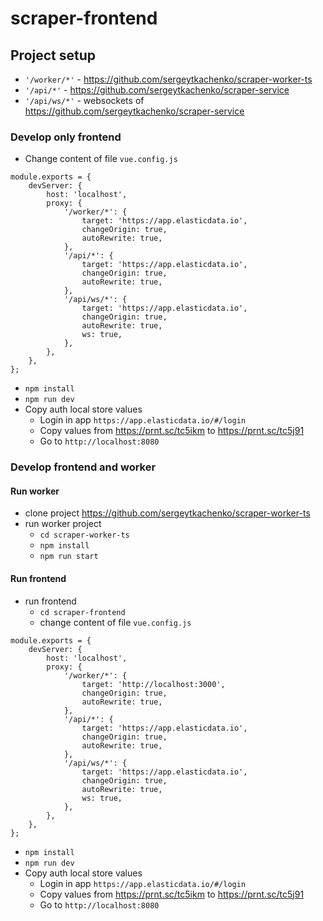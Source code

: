 # scraper-frontend

## Project setup

* ```'/worker/*'``` - https://github.com/sergeytkachenko/scraper-worker-ts
* ```'/api/*'``` - https://github.com/sergeytkachenko/scraper-service
* ```'/api/ws/*'``` - websockets of https://github.com/sergeytkachenko/scraper-service

### Develop only frontend

* Change content of file ```vue.config.js```
```
module.exports = {
	devServer: {
		host: 'localhost',
		proxy: {
			'/worker/*': {
				target: 'https://app.elasticdata.io',
				changeOrigin: true,
				autoRewrite: true,
			},
			'/api/*': {
				target: 'https://app.elasticdata.io',
				changeOrigin: true,
				autoRewrite: true,
			},
			'/api/ws/*': {
				target: 'https://app.elasticdata.io',
				changeOrigin: true,
				autoRewrite: true,
				ws: true,
			},
		},
	},
};

```
* ``npm install``
* ```npm run dev```
* Copy auth local store values
    * Login in app ```https://app.elasticdata.io/#/login```
    * Copy values from https://prnt.sc/tc5ikm to https://prnt.sc/tc5j91
    * Go to ```http://localhost:8080```

### Develop frontend and worker

#### Run worker

* clone project https://github.com/sergeytkachenko/scraper-worker-ts
* run worker project 
    * ```cd scraper-worker-ts```
    * ``npm install``
    * ```npm run start```

#### Run frontend

* run frontend
    * ```cd scraper-frontend```
    * change content of file ```vue.config.js```
```
module.exports = {
	devServer: {
		host: 'localhost',
		proxy: {
			'/worker/*': {
				target: 'http://localhost:3000',
				changeOrigin: true,
                autoRewrite: true,
			},
			'/api/*': {
				target: 'https://app.elasticdata.io',
				changeOrigin: true,
				autoRewrite: true,
			},
			'/api/ws/*': {
				target: 'https://app.elasticdata.io',
				changeOrigin: true,
				autoRewrite: true,
				ws: true,
			},
		},
	},
};
```
* ``npm install``
* ```npm run dev```
* Copy auth local store values
    * Login in app ```https://app.elasticdata.io/#/login```
    * Copy values from https://prnt.sc/tc5ikm to https://prnt.sc/tc5j91
    * Go to ```http://localhost:8080```

